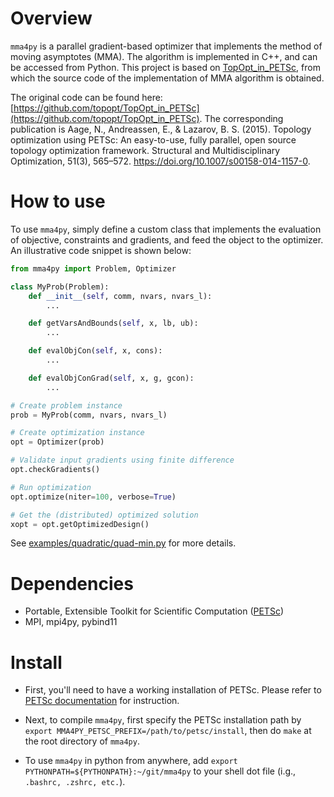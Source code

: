 # Overview
```mma4py``` is a parallel gradient-based optimizer that implements the method of moving asymptotes (MMA).
The algorithm is implemented in C++, and can be accessed from Python.
This project is based on [TopOpt_in_PETSc](https://github.com/topopt/TopOpt_in_PETSc), from which the source code of the implementation of MMA algorithm is obtained.

The original code can be found here: [https://github.com/topopt/TopOpt_in_PETSc](https://github.com/topopt/TopOpt_in_PETSc).
The corresponding publication is Aage, N., Andreassen, E., & Lazarov, B. S. (2015). Topology optimization using PETSc: An easy-to-use, fully parallel, open source topology optimization framework. Structural and Multidisciplinary Optimization, 51(3), 565–572. https://doi.org/10.1007/s00158-014-1157-0.


# How to use
To use ```mma4py```, simply define a custom class that implements the evaluation of objective, constraints and gradients, and feed the object to the optimizer.
An illustrative code snippet is shown below:

```python
from mma4py import Problem, Optimizer

class MyProb(Problem):
    def __init__(self, comm, nvars, nvars_l):
        ...

    def getVarsAndBounds(self, x, lb, ub):
        ...

    def evalObjCon(self, x, cons):
        ...

    def evalObjConGrad(self, x, g, gcon):
        ...

# Create problem instance
prob = MyProb(comm, nvars, nvars_l)

# Create optimization instance
opt = Optimizer(prob)

# Validate input gradients using finite difference
opt.checkGradients()

# Run optimization
opt.optimize(niter=100, verbose=True)

# Get the (distributed) optimized solution
xopt = opt.getOptimizedDesign()
```

See [examples/quadratic/quad-min.py](examples/quadratic/quad-min.py) for more details.


# Dependencies
- Portable, Extensible Toolkit for Scientific Computation ([PETSc](https://petsc.org/release/))
- MPI, mpi4py, pybind11


# Install

- First, you'll need to have a working installation of PETSc.
Please refer to [PETSc documentation](https://petsc.org/release/install/install_tutorial/) for instruction.

- Next, to compile ```mma4py```, first specify the PETSc installation path by ```export MMA4PY_PETSC_PREFIX=/path/to/petsc/install```, then do ```make``` at the root directory of ```mma4py```.

- To use ```mma4py``` in python from anywhere, add
```export PYTHONPATH=${PYTHONPATH}:~/git/mma4py```
to your shell dot file (i.g., ```.bashrc, .zshrc, etc.```).